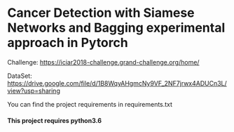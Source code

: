 # Cancer Detection with Siamese Networks and Bagging experimental approach in Pytorch

Challenge: https://iciar2018-challenge.grand-challenge.org/home/

DataSet: https://drive.google.com/file/d/1B8WqyAHgmcNy9VF_2NF7jrwx4ADUCn3L/view?usp=sharing

You can find the project requirements in requirements.txt

#### This project requires python3.6
